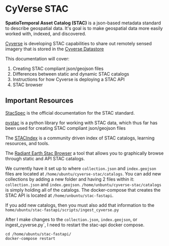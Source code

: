 # CyVerse STAC 

**SpatioTemporal Asset Catalog (STAC)** is a json-based metadata standard to describe geospatial data. It's goal is 
to make geospatial data more easily worked with, indexed, and discovered. 

[Cyverse](https://cyverse.org) is developing STAC capabilities to share out remotely sensed imagery that is stored in the [Cyverse Datastore](https://cyverse.org/data-store)

This documentation will cover: 

1. Creating STAC compliant json/geojson files
2. Differences between static and dynamic STAC catalogs
3. Instructions for how Cyverse is deploying a STAC API
4. STAC browser 


## Important Resources
[StacSpec](https://stacspec.org/en) is the official documentation for the STAC standard.

[pystac](https://pystac.readthedocs.io/en/stable/) is a python library for working with STAC data, which thus far has been used for creating STAC compliant json/geojson files  

The [STACIndex](https://stacindex.org/) is a community driven index of STAC catalogs, learning resources, and tools.

The [Radiant Earth Stac Browser](https://radiantearth.github.io/stac-browser/#/) a tool that allows you to graphically browse through static and API STAC catalogs. 



We currently have it set up to where `collection.json` and `index.geojson` files are located at `/home/ubuntu/cyverse-stac/catalogs`. You can add new collections by adding a new folder and having 2 files within it: `collection.json` and `index.geojson`. `/home/unbuntu/cyverse-stac/catalogs` is simply holding all of the catalogs. The docker-compose that creates the STAC API is located at `/home/unbuntu/stac-fastapi`.

If you add new catalogs, then you must also add that information to the `home/ubuntu/stac-fastapi/scripts/ingest_cyverse.py`


After I make changes to the `collection.json`, `index.geojson`, or ingest_cyverse.py`, I need to restart the stac-api docker compose. 
```
cd /home/ubuntu/stac-fastapi/
docker-compose restart
```

